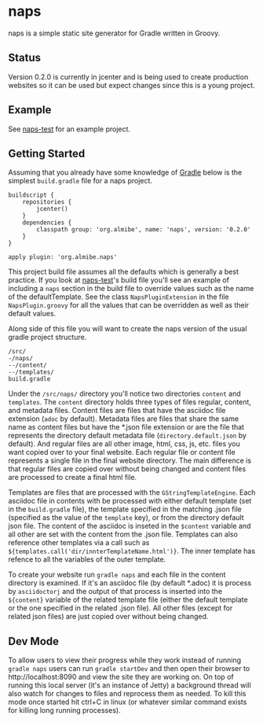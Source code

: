 # naps

naps is a simple static site generator for Gradle written in Groovy.

## Status

Version 0.2.0 is currently in jcenter and is being used to create production websites so it can be used but expect
changes since this is a young project.

## Example

See [naps-test](https://github.com/almibe/naps-test) for an example project.

## Getting Started

Assuming that you already have some knowledge of [Gradle](https://www.gradle.org) below is the simplest `build.gradle`
file for a naps project.

```
buildscript {
    repositories {
        jcenter()
    }
    dependencies {
        classpath group: 'org.almibe', name: 'naps', version: '0.2.0'
    }
}

apply plugin: 'org.almibe.naps'
```

This project build file assumes all the defaults which is generally a best practice.  If you look at
[naps-test](https://github.com/almibe/naps-test)'s build file you'll see an example of including a `naps` section
in the build file to override values such as the name of the defaultTemplate.  See the class `NapsPluginExtension`
in the file `NapsPlugin.groovy` for all the values that can be overridden as well as their default values.

Along side of this file you will want to create the naps version of the usual gradle project structure.

```
/src/
-/naps/
--/content/
--/templates/
build.gradle
```

Under the `/src/naps/` directory you'll notice two directories `content` and `templates`.  The `content` directory
holds three types of files regular, content, and metadata files.  Content files are files that have the asciidoc
file extension (`adoc` by default).  Metadata files are files that share the same name as content files but have the
*.json file extension or are the file that represents the directory default metadata file (`directory.default.json`
by default).  And regular files are all other image, html, css, js, etc. files you want copied over to your final
website.  Each regular file or content file represents a single file in the final website directory.  The main
difference is that regular files are copied over without being changed and content files are processed to create a
final html file.

Templates are files that are processed with the `GStringTemplateEngine`.  Each asciidoc file in contents with
be processed with either default template (set in the `build.gradle` file), the template specified in the matching
.json file (specified as the value of the `template` key), or from the directory default json file.  The content of
the asciidoc is inseted in the `$content` variable and all other are set with the content from the .json file.
Templates can also reference other templates via a call such as `${templates.call('dir/innterTemplateName.html')}`.
The inner template has refence to all the variables of the outer template.

To create your website run `gradle naps` and each file in the content directory is examined.  If it's an asciidoc file
(by default *.adoc) it is process by `asciidoctorj` and the output of that process is inserted into the `${content}`
variable of the related template file (either the default template or the one specified in the related .json file).
All other files (except for related json files) are just copied over without being changed.

## Dev Mode

To allow users to view their progress while they work instead of running `gradle naps` users can run `gradle startDev`
and then open their browser to http://localhost:8090 and view the site they are working on.  On top of running this
local server (it's an instance of Jetty) a background thread will also watch for changes to files and reprocess them
as needed.  To kill this mode once started hit ctrl+C in linux (or whatever similar command exists for killing long
running processes).
